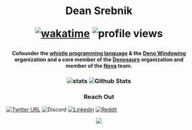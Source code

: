 <h1 align="center">
  Dean Srebnik
  
  [![wakatime](https://wakatime.com/badge/user/025619fe-113f-4502-b25f-68160ed57cc1.svg)](https://wakatime.com/@025619fe-113f-4502-b25f-68160ed57cc1)
  ![profile views](https://komarev.com/ghpvc/?username=load1n9)
</h1>

<h4 align="center">
 Cofounder the 
  <a href="https://github.com/whistle-lang">whistle programming language</a> & the <a href="https://github.com/deno-windowing">Deno Windowing </a> organization and a core member of the <a href="https://github.com/denosaurs">Denosaurs</a> organization and member of the <a href="https://github.com/trynova">Nova</a> team. 
</h4>

<h3 align="center">  
  
![stats](https://wakatime.com/share/@load1n9/ebda43d6-eea4-4bf2-9402-e92c99b0ad05.svg)
![Github Stats](https://github-readme-stats.vercel.app/api?username=load1n9&show_icons=true&theme=synthwave&count_private=true)

</h3>


<h3 align="center">
Reach Out
</h3>

[![Twitter URL](https://img.shields.io/badge/Twitter-1DA1F2?style=for-the-badge&logo=twitter&logoColor=white)](https://twitter.com/1oad1n9)
![Discord](https://dcbadge.limes.pink/api/shield/410202773242642434)
[![Linkedin](https://img.shields.io/badge/LinkedIn-0077B5?style=for-the-badge&logo=linkedin&logoColor=white)](https://www.linkedin.com/in/dean-srebnik-80891022b)
[![Reddit](https://img.shields.io/badge/Reddit-FF4500?style=for-the-badge&logo=reddit&logoColor=white)](https://www.reddit.com/user/--loading000--/)


<p align="center">
  <img src="https://capsule-render.vercel.app/api?type=waving&color=timeGradient&height=65&section=footer"/>
</p>
